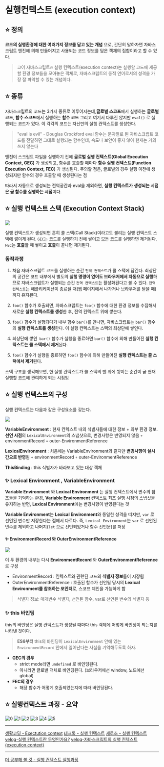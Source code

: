 # 실행컨텍스트 (execution context)

## ⭐️ 정의

**코드의 실행환경에 대한 여러가지 정보를 담고 있는 개념** 으로, 간단히 말하자면 자바스크립트 엔진에 의해 만들어지고 사용되는 코드 정보를 담은 객체의 집합이라고 할 수 있다.

> 코어 자바스크립트🔥
> 실행 컨텍스트(execution context)는 실행할 코드에 제공할 환경 정보들을
> 모아놓은 객체로, 자바스크립트의 동적 언어로서의 성격을 가장 잘 파악할 수 있는 개념이다.

## ⭐️ 종류

자바스크립트의 코드는 3가지 종류로 이루어지는데,**글로벌 스코프**에서 실행하는 **글로벌 코드**, **함수 스코프**에서 실행하는 **함수 코드** 그리고 여기서 다루진 않지만 `eval()` 로 실행되는 코드가 있다. 이 각각의 코드는 자신만의 실행 컨텍스트를 생성한다.

> "eval is evil" - Douglas Crockford
> eval 함수는 문자열로 된 자바스크립트 코드를 전달하면 그대로 실행되는 함수인데, 속도나 보안이 좋지 않아 현재는 거의 쓰지 않는다

엔진이 스크립트 파일을 실행하기 전에 **글로벌 실행 컨텍스트(Global Execution Context, GEC)** 가 생성되고,
함수를 호출할 때마다 **함수 실행 컨텍스트(Function Execution Context, FEC)** 가 생성된다.
주의할 점은, 글로벌의 경우 실행 이전에 생성되지만 함수의 경우 호출할 때 생성된다는 점

따라서 자동으로 생성되는 전역공간과 eval을 제외하면, **실행 컨텍스트가 생성되는 시점은 곧 함수를 실행하는 시점**이다.

## ⭐️ 실행 컨텍스트 스택 (Execution Context Stack)

![](https://velog.velcdn.com/images%2Fggong%2Fpost%2F899a0b06-c594-43e0-9a0e-7a41bead87ca%2F%E1%84%89%E1%85%B3%E1%84%8F%E1%85%B3%E1%84%85%E1%85%B5%E1%86%AB%E1%84%89%E1%85%A3%E1%86%BA%202021-06-01%20%E1%84%8B%E1%85%A9%E1%84%92%E1%85%AE%209.48.10.png)

실행 컨텍스트가 생성되면 흔히 콜 스택(Call Stack)이라고도 불리는 실행 컨텍스트 스택에 쌓이게 된다.
`GEC`는 코드를 실행하기 전에 쌓이고 모든 코드를 실행하면 제거된다. `FEC`는 **호출**할 때 쌓이고 **호출**이 끝나면 제거된다.

### 동작과정

1. 처음 자바스크립트 코드를 실행하는 순간 `전역 컨텍스트`가 콜 스택에 담긴다.
   최상단의 공간은 코드 내부에서 별도의 **실행 명령이 없어도 브라우저에서 자동으로 실행**하므로 자바스크립트가 실행되는 순간 `전역 컨텍스트`는 활성화된다고 볼 수 있다.
   `전역 컨텍스트`는 애플리케이션이 종료될 때(웹 페이지에서 나가거나 브라우저를 닫을 때)까지 유지된다.

2. `foo()` 함수가 호출되면, 자바스크립트는 `foo()` 함수에 대한 환경 정보를 수집해서 새로운 **실행 컨텍스트를 생성**한 후, 전역 컨텍스트 위에 쌓는다.

3. `foo()` 함수가 실행되다가 내부 함수 `bar()`를 만나면, 자바스크립트는 `bar()` 함수의 **실행 컨텍스트를 생성**한다. 이 실행 컨텍스트는 스택의 최상단에 쌓인다.

4. 최상단에 쌓인` bar()` 함수가 실행을 종료하면 `bar()` 함수에 의해 만들어진 **실행 컨텍스트는 콜 스택에서 제거**된다.

5. `foo()` 함수가 실행을 종료하면 `foo()` 함수에 의해 만들어진 **실행 컨텍스트는 콜 스택에서 제거**된다.

스택 구조를 생각해보면, 한 실행 컨텍스트가 콜 스택의 맨 위에 쌓이는 순간이 곧 현재 실행할 코드에 관여하게 되는 시점임

## ⭐️ 실행 컨텍스트의 구성

실행 컨텍스트는 다음과 같은 구성요소를 갖는다.

![](https://velog.velcdn.com/images%2Fggong%2Fpost%2F9199d986-67ea-497b-9259-0351b10b3a7c%2F%E1%84%89%E1%85%B3%E1%84%8F%E1%85%B3%E1%84%85%E1%85%B5%E1%86%AB%E1%84%89%E1%85%A3%E1%86%BA%202021-06-01%20%E1%84%8B%E1%85%A9%E1%84%92%E1%85%AE%2010.18.29.png)

**VariableEnvironment** : 현재 컨텍스트 내의 식별자들에 대한 정보 + 외부 환경 정보. **선언 시점**의 `LexicalEnvironment`의 스냅샷으로, 변경사항은 반영되지 않음
◦ environmentRecord
◦ outer-EnvironmentReference

**LexicalEnvironment** : 처음에는 VariableEnvironment와 같지만 **변경사항이 실시간으로 반영**됨
◦ environmentRecord
◦ outer-EnvironmentReference

**ThisBinding** : this 식별자가 바라보고 있는 대상 객체

### ✨ Lexical Environment , VariableEnvironment

**Variable Environment** 와 **Lexical Environment** 는 실행 컨텍스트에서 변수의 참조들을 기억하는 환경,
**Variable Environment** 컨텍스트 최초 실행 시점의 스냅샷을 유지하는 반면, **Lexical Environment**에는 변경사항이 반영된다는 것

**Variable Environment**는 **Lexical Environment**와 동일한 성격을 띠지만,
`var` 로 선언된 변수만 저장한다는 점에서 다르다. 즉, `Lexical Environment`는 `var` 로 선언된 변수를 제외하고 나머지(`let` 으로 선언되었거나 함수 선언문)를 저장

#### ✨ **EnvironmentRecord** 와 **OuterEnvironmentReference**

![](https://velog.velcdn.com/images%2Fggong%2Fpost%2F59823b69-9b96-4970-9bcc-f42de3fb87bd%2F%E1%84%89%E1%85%B3%E1%84%8F%E1%85%B3%E1%84%85%E1%85%B5%E1%86%AB%E1%84%89%E1%85%A3%E1%86%BA%202021-06-02%20%E1%84%8B%E1%85%A9%E1%84%8C%E1%85%A5%E1%86%AB%2012.30.07.png)

이 두 환경의 내부는 다시 **EnvironmentRecord** 와 **OuterEnvironmentReference** 로 구성

- EnvironmentRecord : 컨텍스트와 관련된 코드의 **식별자 정보**들이 저장됨
- OuterEnvironmentReference : 호출된 함수가 선언될 당시의 **Lexical Environment를 참조하는 포인터**로, 스코프 체인을 가능하게 함

> 식별자 정보: 매개변수 식별자, 선언된 함수, var로 선언된 변수의 식별자 등

### ✨ this 바인딩

this의 바인딩은 실행 컨텍스트가 생성될 때마다 this 객체에 어떻게 바인딩이 되는지를 나타낸 것이다.

> **ES6부터** this의 바인딩이 `LexicalEnvironment` 안에 있는 `EnvironmentRecord` 안에서 일어난다는 사실을 기억해두도록 하자.

- **GEC의 경우**
  - strict mode라면 `undefined` 로 바인딩된다.
  - 아니라면 글로벌 객체로 바인딩된다. (브라우저에선 window, 노드에선 global)
- **FEC의 경우**
  - 해당 함수가 어떻게 호출되었는지에 따라 바인딩된다.

## ⭐️ 실행컨텍스트 과정 - 요약

![0](https://velog.velcdn.com/images/dlwoxhd/post/1a472a58-68ef-48f2-86d9-ab9649f3a1db/image.png)
![1](https://velog.velcdn.com/images/dlwoxhd/post/2d60cbd7-2dea-47a8-bce9-18ef6a280554/image.png)
![2](https://velog.velcdn.com/images/dlwoxhd/post/ef99c10b-0032-47cc-8031-16102f67c025/image.png)
![3](https://velog.velcdn.com/images/dlwoxhd/post/a0eec4ed-9aab-48cf-b5a4-8128e60afbd6/image.png)
![4](https://velog.velcdn.com/images/dlwoxhd/post/0e5fbef7-33b8-4030-ac00-d46b4e05bca5/image.png)
![5](https://velog.velcdn.com/images/dlwoxhd/post/400ffff5-fd19-45ac-97d4-cb9672b7674b/image.png)

---

[생활코딩 - Exectution context](https://www.youtube.com/watch?v=QtOF0uMBy7k&t=334s&ab_channel=%EC%83%9D%ED%99%9C%EC%BD%94%EB%94%A9)
[테크톡 - 실행 컨텍스트](https://www.youtube.com/watch?v=EWfujNzSUmw&ab_channel=%EC%9A%B0%EC%95%84%ED%95%9CTech)
[제로초 - 실행 컨텍스트](https://www.zerocho.com/category/JavaScript/post/5741d96d094da4986bc950a0)
[velog-실행 컨텍스트란 무엇인가요?](https://velog.io/@edie_ko/js-execution-context)
[velog-자바스크립트의 실행 컨텍스트 (execution context)](https://velog.io/@ggong/%EC%9E%90%EB%B0%94%EC%8A%A4%ED%81%AC%EB%A6%BD%ED%8A%B8%EC%9D%98-%EC%8B%A4%ED%96%89-%EC%BB%A8%ED%85%8D%EC%8A%A4%ED%8A%B8-execution-context)

---

[더 공부해 볼 것 - 실행 컨텍스트 실행과정](https://velog.io/@yejineee/%EC%8B%A4%ED%96%89-%EC%BB%A8%ED%85%8D%EC%8A%A4%ED%8A%B8%EC%9D%98-%EC%83%9D%EC%84%B1-%EA%B3%BC%EC%A0%95)
